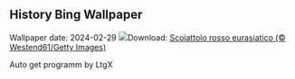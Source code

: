 ## History Bing Wallpaper
Wallpaper date: 2024-02-29
![](https://www.bing.com/th?id=OHR.LeapingSquirrel_IT-IT0733873049_UHD.jpg&w=1000)Download: [Scoiattolo rosso eurasiatico (© Westend61/Getty Images)](https://www.bing.com/th?id=OHR.LeapingSquirrel_IT-IT0733873049_UHD.jpg)

Auto get programm by LtgX
